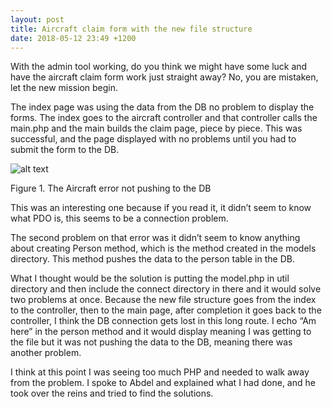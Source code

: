 ```yaml
---
layout: post
title: Aircraft claim form with the new file structure
date: 2018-05-12 23:49 +1200
---
```


With the admin tool working, do you think we might have some luck and have the aircraft claim form work just straight away? No, you are mistaken, let the new mission begin.

The index page was using the data from the DB no problem to display the forms. The index goes to the aircraft controller and that controller calls the main.php and the main builds the claim page, piece by piece. This was successful, and the page displayed with no problems until you had to submit the form to the DB.

![alt text](/assets/aircrafterror.JPG " aircraft error ")

Figure 1. The Aircraft error not pushing to the DB

This was an interesting one because if you read it, it didn’t seem to know what PDO is, this seems to be a connection problem. 

The second problem on that error was it didn’t seem to know anything about creating Person method, which is the method created in the models directory. This method pushes the data to the person table in the DB. 

What I thought would be the solution is putting the model.php in util directory and then include the connect directory in there and it would solve two problems at once. Because the new file structure goes from the index to the controller, then to the main page, after completion it goes back to the controller, I think the DB connection gets lost in this long route. I echo “Am here” in the person method and it would display meaning I was getting to the file but it was not pushing the data to the DB, meaning there was another problem.

I think at this point I was seeing too much PHP and needed to walk away from the problem. I spoke to Abdel and explained what I had done, and he took over the reins and tried to find the solutions.

